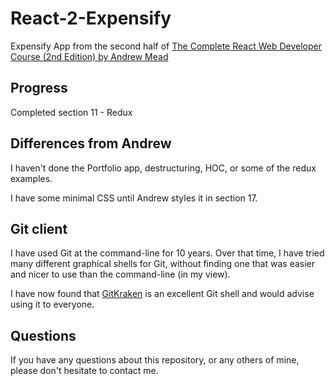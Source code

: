 # React-2-Expensify
Expensify App from the second half of [The Complete React Web Developer Course 
(2nd Edition) by Andrew Mead](https://www.udemy.com/react-2nd-edition/learn/v4/content)

## Progress

Completed section 11 - Redux

## Differences from Andrew

I haven't done the Portfolio app, destructuring, HOC, or some of the redux examples.

I have some minimal CSS until Andrew styles it in section 17.

## Git client

I have used Git at the command-line for 10 years.
Over that time, I have tried many different graphical shells for Git,
without finding one that was easier and nicer to use than the command-line
(in my view).

I have now found that [GitKraken](https://www.gitkraken.com) is an excellent
Git shell and would advise using it to everyone.

## Questions

If you have any questions about this repository, or any others of mine, please
don't hesitate to contact me.
